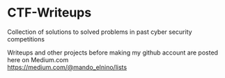 # CTF-Writeups
Collection of solutions to solved problems in past cyber security competitions

Writeups and other projects before making my github account are posted here on Medium.com <br>
https://medium.com/@mando_elnino/lists
